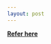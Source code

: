 ```yaml
---
layout: post
---
```

<!-- title: Hello! -->

**[Refer here](https://persagen.com/about/people.html)**
